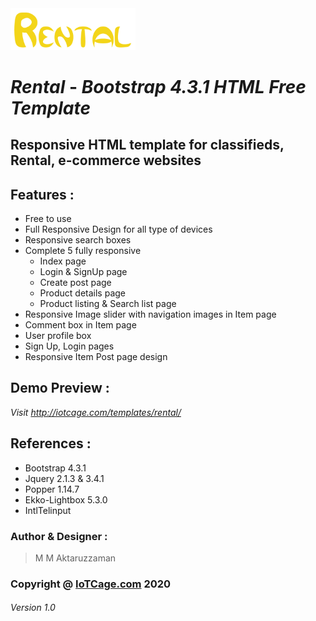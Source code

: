 <img src="images/rentallbd-logo.png" width="200px" >

# ***Rental*** - *Bootstrap 4.3.1 HTML Free Template*
## Responsive HTML template for classifieds, Rental, e-commerce websites
## Features :
- Free to use
- Full Responsive Design for all type of devices
- Responsive search boxes
- Complete 5 fully responsive 
    - Index page
    - Login & SignUp page
    - Create post page
    - Product details page
    - Product listing & Search list page 
- Responsive Image slider with navigation images in Item page
- Comment box in Item page
- User profile box
- Sign Up, Login pages
- Responsive Item Post page design
## Demo Preview :
*Visit http://iotcage.com/templates/rental/*
## References :
- Bootstrap 4.3.1
- Jquery 2.1.3 & 3.4.1
- Popper 1.14.7
- Ekko-Lightbox 5.3.0
- IntlTelinput
### Author & Designer : 
> M M Aktaruzzaman 
### Copyright @ [IoTCage.com](https://iotcage.com) 2020
###### Version 1.0
